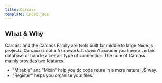 ```yaml
---
title: Carcass
template: index.jade
---
```


## What & Why

Carcass and the Carcass Family are tools built for middle to large Node.js projects. Carcass is not a framework. It doesn't assume you have a certain database or handle a certain type of connection. The core of Carcass mainly provides two features.

* "Mixable" and "Mixin" help you do code reuse in a more natural JS way.
* "Register" helps you organise your files.
